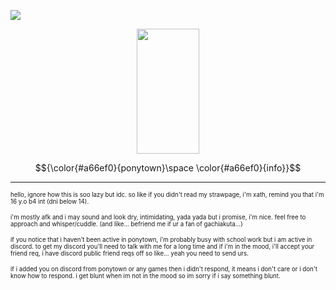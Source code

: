 ![](https://komarev.com/ghpvc/?username=your-github-username&label=angels.)


<p align="center">
  <img width="100" height="200" src="https://file.garden/aHyw7A72XFB-UF6h/angel"
</p>

$${\color{#a66ef0}{ponytown}\space \color{#a66ef0}{info}}$$

---
 <sup><sub> hello, ignore how this is soo lazy but idc. so like if you didn't read my strawpage, i'm xath, remind you that i'm 16 y.o b4 int (dni below 14). 
</sub></sup>

<sup><sub> i'm mostly afk and i may sound and look dry, intimidating, yada yada but i promise, i'm nice. feel free to approach and whisper/cuddle. (and like... befriend me if ur a fan of gachiakuta...)
</sub></sup>

<sup><sub> if you notice that i haven't been active in ponytown, i'm probably busy with school work but i am active in discord. to get my discord you'll need to talk with me for a long time and if i'm in the mood, i'll accept your friend req, i have discord public friend reqs off so like... yeah you need to send urs.
</sub></sup>

<sup><sub> if i added you on discord from ponytown or any games then i didn't respond, it means i don't care or i don't know how to respond. i get blunt when im not in the mood so im sorry if i say something blunt.
</sub></sup>

